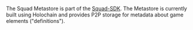 The Squad Metastore is part of the [Squad-SDK](/packages/squad-sdk/README.md). 
The Metastore is currently built using Holochain and provides P2P storage for metadata about game elements ("definitions").
